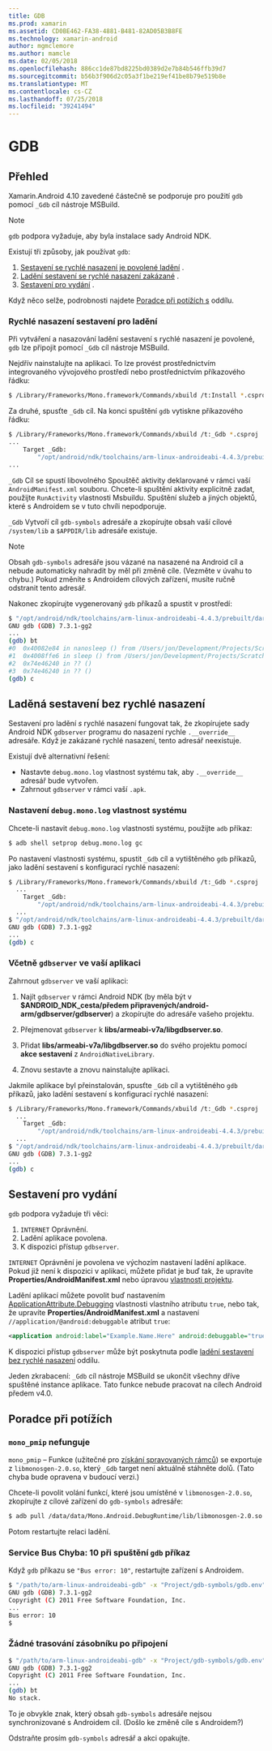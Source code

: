```yaml
---
title: GDB
ms.prod: xamarin
ms.assetid: CD0BE462-FA38-4881-B481-82AD05B3B8FE
ms.technology: xamarin-android
author: mgmclemore
ms.author: mamcle
ms.date: 02/05/2018
ms.openlocfilehash: 886cc1de87bd8225bd0389d2e7b84b546ffb39d7
ms.sourcegitcommit: b56b3f906d2c05a3f1be219ef41be8b79e519b8e
ms.translationtype: MT
ms.contentlocale: cs-CZ
ms.lasthandoff: 07/25/2018
ms.locfileid: "39241494"
---
```

# <a name="gdb"></a>GDB

## <a name="overview"></a>Přehled

Xamarin.Android 4.10 zavedené částečně se podporuje pro použití `gdb` pomocí `_Gdb` cíl nástroje MSBuild. 

> [!NOTE]
> `gdb` podpora vyžaduje, aby byla instalace sady Android NDK.

Existují tři způsoby, jak používat `gdb`:

1.  [Sestavení se rychlé nasazení je povolené ladění](#Debug_Builds_with_Fast_Deployment) .
1.  [Ladění sestavení se rychlé nasazení zakázané](#Debug_Builds_without_Fast_Deployment) .
1.  [Sestavení pro vydání](#Release_Builds) .


Když něco selže, podrobnosti najdete [Poradce při potížích s](#Troubleshooting) oddílu.

<a name="Debug_Builds_with_Fast_Deployment" />

### <a name="debug-builds-with-fast-deployment"></a>Rychlé nasazení sestavení pro ladění

Při vytváření a nasazování ladění sestavení s rychlé nasazení je povolené, `gdb` lze připojit pomocí `_Gdb` cíl nástroje MSBuild.

Nejdřív nainstalujte na aplikaci. To lze provést prostřednictvím integrovaného vývojového prostředí nebo prostřednictvím příkazového řádku:

```bash
$ /Library/Frameworks/Mono.framework/Commands/xbuild /t:Install *.csproj
```

Za druhé, spusťte `_Gdb` cíl. Na konci spuštění `gdb` vytiskne příkazového řádku:

```bash
$ /Library/Frameworks/Mono.framework/Commands/xbuild /t:_Gdb *.csproj
...
    Target _Gdb:
        "/opt/android/ndk/toolchains/arm-linux-androideabi-4.4.3/prebuilt/darwin-x86/bin/arm-linux-androideabi-gdb" -x "/Users/jon/Development/Projects/Scratch.HelloXamarin20//gdb-symbols/gdb.env"
...
```

`_Gdb` Cíl se spustí libovolného Spouštěč aktivity deklarované v rámci vaší `AndroidManifest.xml` souboru. Chcete-li spuštění aktivity explicitně zadat, použijte `RunActivity` vlastnosti Msbuildu. Spuštění služeb a jiných objektů, které s Androidem se v tuto chvíli nepodporuje.

`_Gdb` Vytvoří cíl `gdb-symbols` adresáře a zkopírujte obsah vaší cílové `/system/lib` a `$APPDIR/lib` adresáře existuje.


> [!NOTE]
> Obsah `gdb-symbols` adresáře jsou vázané na nasazené na Android cíl a nebude automaticky nahradit by měl při změně cíle. (Vezměte v úvahu to chybu.) Pokud změníte s Androidem cílových zařízení, musíte ručně odstranit tento adresář.

Nakonec zkopírujte vygenerovaný `gdb` příkazů a spustit v prostředí:

```bash
$ "/opt/android/ndk/toolchains/arm-linux-androideabi-4.4.3/prebuilt/darwin-x86/bin/arm-linux-androideabi-gdb" -x "/Users/jon/Development/Projects/Scratch.HelloXamarin20//gdb-symbols/gdb.env"
GNU gdb (GDB) 7.3.1-gg2
...
(gdb) bt
#0  0x40082e84 in nanosleep () from /Users/jon/Development/Projects/Scratch.HelloXamarin20/gdb-symbols/libc.so
#1  0x4008ffe6 in sleep () from /Users/jon/Development/Projects/Scratch.HelloXamarin20/gdb-symbols/libc.so
#2  0x74e46240 in ?? ()
#3  0x74e46240 in ?? ()
(gdb) c
```

<a name="Debug_Builds_without_Fast_Deployment" />

## <a name="debug-builds-without-fast-deployment"></a>Laděná sestavení bez rychlé nasazení

Sestavení pro ladění *s* rychlé nasazení fungovat tak, že zkopírujete sady Android NDK `gdbserver` programu do nasazení rychle `.__override__` adresáře. Když je zakázané rychlé nasazení, tento adresář neexistuje.

Existují dvě alternativní řešení:

-   Nastavte `debug.mono.log` vlastnost systému tak, aby `.__override__` adresář bude vytvořen.
-   Zahrnout `gdbserver` v rámci vaší `.apk`.

### <a name="setting-the-debugmonolog-system-property"></a>Nastavení `debug.mono.log` vlastnost systému

Chcete-li nastavit `debug.mono.log` vlastnosti systému, použijte `adb` příkaz:

```bash
$ adb shell setprop debug.mono.log gc
```

Po nastavení vlastnosti systému, spustit `_Gdb` cíl a vytištěného `gdb` příkazů, jako ladění sestavení s konfigurací rychlé nasazení:

```bash
$ /Library/Frameworks/Mono.framework/Commands/xbuild /t:_Gdb *.csproj
  ...
    Target _Gdb:
        "/opt/android/ndk/toolchains/arm-linux-androideabi-4.4.3/prebuilt/darwin-x86/bin/arm-linux-androideabi-gdb" -x "/Users/jon/Development/Projects/Scratch.HelloXamarin20//gdb-symbols/gdb.env"
  ...
$ "/opt/android/ndk/toolchains/arm-linux-androideabi-4.4.3/prebuilt/darwin-x86/bin/arm-linux-androideabi-gdb" -x "/Users/jon/Development/Projects/Scratch.HelloXamarin20//gdb-symbols/gdb.env"
GNU gdb (GDB) 7.3.1-gg2
...
(gdb) c
```


### <a name="including-gdbserver-in-your-app"></a>Včetně `gdbserver` ve vaší aplikaci

Zahrnout `gdbserver` ve vaší aplikaci:

1. Najít `gdbserver` v rámci Android NDK (by měla být v **$ANDROID\_NDK\_cesta/předem připravených/android-arm/gdbserver/gdbserver**) a zkopírujte do adresáře vašeho projektu.

2. Přejmenovat `gdbserver` k **libs/armeabi-v7a/libgdbserver.so**.

3. Přidat **libs/armeabi-v7a/libgdbserver.so** do svého projektu pomocí **akce sestavení** z `AndroidNativeLibrary`.

4. Znovu sestavte a znovu nainstalujte aplikaci.

Jakmile aplikace byl přeinstalován, spusťte `_Gdb` cíl a vytištěného `gdb` příkazů, jako ladění sestavení s konfigurací rychlé nasazení:

```bash
$ /Library/Frameworks/Mono.framework/Commands/xbuild /t:_Gdb *.csproj
  ...
    Target _Gdb:
        "/opt/android/ndk/toolchains/arm-linux-androideabi-4.4.3/prebuilt/darwin-x86/bin/arm-linux-androideabi-gdb" -x "/Users/jon/Development/Projects/Scratch.HelloXamarin20//gdb-symbols/gdb.env"
  ...
$ "/opt/android/ndk/toolchains/arm-linux-androideabi-4.4.3/prebuilt/darwin-x86/bin/arm-linux-androideabi-gdb" -x "/Users/jon/Development/Projects/Scratch.HelloXamarin20//gdb-symbols/gdb.env"
GNU gdb (GDB) 7.3.1-gg2
...
(gdb) c
```

<a name="Release_Builds" />

## <a name="release-builds"></a>Sestavení pro vydání

`gdb` podpora vyžaduje tři věci:

1.  `INTERNET` Oprávnění.
2.  Ladění aplikace povolena.
3.  K dispozici přístup `gdbserver`.

`INTERNET` Oprávnění je povolena ve výchozím nastavení ladění aplikace. Pokud již není k dispozici v aplikaci, můžete přidat je buď tak, že upravíte **Properties/AndroidManifest.xml** nebo úpravou [vlastnosti projektu](https://github.com/xamarin/recipes/tree/master/Recipes/android/general/projects/add_permissions_to_android_manifest).

Ladění aplikací můžete povolit buď nastavením [ApplicationAttribute.Debugging](https://developer.xamarin.com/api/property/Android.App.ApplicationAttribute.Debuggable/) vlastnosti vlastního atributu `true`, nebo tak, že upravíte **Properties/AndroidManifest.xml** a nastavení `//application/@android:debuggable` atribut `true`:

```xml
<application android:label="Example.Name.Here" android:debuggable="true">
```

K dispozici přístup `gdbserver` může být poskytnuta podle [ladění sestavení bez rychlé nasazení](#Debug_Builds_without_Fast_Deployment) oddílu.

Jeden zkrabacení: `_Gdb` cíl nástroje MSBuild se ukončit všechny dříve spuštěné instance aplikace. Tato funkce nebude pracovat na cílech Android předem v4.0.

<a name="Troubleshooting" />

## <a name="troubleshooting"></a>Poradce při potížích

### <a name="monopmip-doesnt-work"></a>`mono_pmip` nefunguje

`mono_pmip` – Funkce (užitečné pro [získání spravovaných rámců](http://www.mono-project.com/docs/debug+profile/debug/#debugging-with-gdb)) se exportuje z `libmonosgen-2.0.so`, který `_Gdb` target není aktuálně stáhněte dolů. (Tato chyba bude opravena v budoucí verzi.)

Chcete-li povolit volání funkcí, které jsou umístěné v `libmonosgen-2.0.so`, zkopírujte z cílové zařízení do `gdb-symbols` adresáře:

```bash
$ adb pull /data/data/Mono.Android.DebugRuntime/lib/libmonosgen-2.0.so Project/gdb-symbols
```

Potom restartujte relaci ladění.

### <a name="bus-error-10-when-running-the-gdb-command"></a>Service Bus Chyba: 10 při spuštění `gdb` příkaz

Když `gdb` příkazu se `"Bus error: 10"`, restartujte zařízení s Androidem.

```bash
$ "/path/to/arm-linux-androideabi-gdb" -x "Project/gdb-symbols/gdb.env"
GNU gdb (GDB) 7.3.1-gg2
Copyright (C) 2011 Free Software Foundation, Inc.
...
Bus error: 10
$
```

### <a name="no-stack-trace-after-attach"></a>Žádné trasování zásobníku po připojení

```bash
$ "/path/to/arm-linux-androideabi-gdb" -x "Project/gdb-symbols/gdb.env"
GNU gdb (GDB) 7.3.1-gg2
Copyright (C) 2011 Free Software Foundation, Inc.
...
(gdb) bt
No stack.
```

To je obvykle znak, který obsah `gdb-symbols` adresáře nejsou synchronizované s Androidem cíl. (Došlo ke změně cíle s Androidem?)

Odstraňte prosím `gdb-symbols` adresář a akci opakujte.

